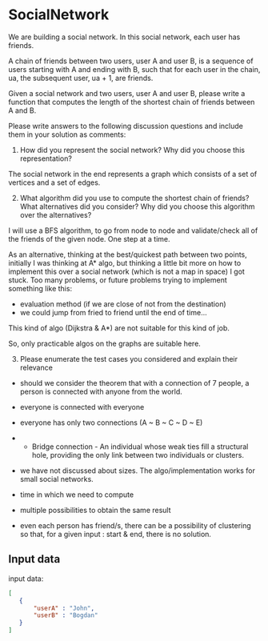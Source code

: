 # SocialNetwork

We are building a social network.  In this social network, each user has friends.

A chain of friends between two users, user A and user B, is a sequence of users starting with A and ending with B, such that for each user in the chain, ua, the subsequent user, ua + 1, are friends.

Given a social network and two users, user A and user B, please write a function that computes the length of the shortest chain of friends between A and B.

Please write answers to the following discussion questions and include them in your solution as comments:

1. How did you represent the social network?  Why did you choose this representation?

The social network in the end represents a graph which consists of a set of vertices and a set of edges. 

2. What algorithm did you use to compute the shortest chain of friends?  What alternatives did you consider?  Why did you choose this algorithm over the alternatives?

I will use a BFS algorithm, to go from node to node and validate/check all of the friends of the given node. One step at a time. 

As an alternative, thinking at the best/quickest path between two points, initially I was thinking at A* algo, but thinking a little bit more on how to implement this over a social network (which is not a map in space) I got stuck. Too many problems, or future problems trying to implement something like this:

- evaluation method (if we are close of not from the destination)
- we could jump from fried to friend until the end of time...

This kind of algo (Dijkstra & A*) are not suitable for this kind of job.

So, only practicable algos on the graphs are suitable here.

3. Please enumerate the test cases you considered and explain their relevance

+ should we consider the theorem that with a connection of 7 people, a person is connected with anyone from the world. 

+ everyone is connected with everyone 
+ everyone has only two connections (A ~ B ~ C ~ D ~ E)
+ + Bridge connection - An individual whose weak ties fill a structural hole, providing the only link between two individuals or clusters. 
+ we have not discussed about sizes. The algo/implementation works for small social networks.
+ time in which we need to compute
+ multiple possibilities to obtain the same result

+ even each person has friend/s, there can be a possibility of clustering so that, for a given input : start & end, there is no solution.

## Input data

input data:
```json
[
   {
   	   "userA" : "John",
   	   "userB" : "Bogdan"
   }
]
```